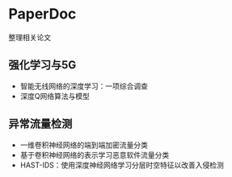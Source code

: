 # PaperDoc

整理相关论文

## 强化学习与5G

- 智能无线网络的深度学习：一项综合调查
- 深度Q网络算法与模型

## 异常流量检测

- 一维卷积神经网络的端到端加密流量分类
- 基于卷积神经网络的表示学习恶意软件流量分类
- HAST-IDS：使用深度神经网络学习分层时空特征以改善入侵检测